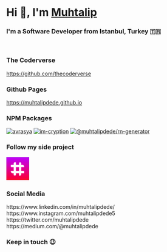 <div>

  <h1>Hi 👋, I'm <a href="https://muhtalipdede.github.io/about">Muhtalip<a></h1>
  <h3>I'm a Software Developer from Istanbul, Turkey &#127481;&#127479;</h3>
  
  <p>
    
  </p>
  <br />
  <h3>The Coderverse</h3>
  
  https://github.com/thecoderverse
  <br />
  <h3>Github Pages</h3>
  
  https://muhtalipdede.github.io

  <h3>NPM Packages</h3>

  [![avrasya](https://img.shields.io/npm/dt/avrasya.svg)](https://www.npmjs.com/package/avrasya)
  [![im-cryption](https://img.shields.io/npm/dt/im-cryption.svg)](https://www.npmjs.com/package/im-cryption)
  [![@muhtalipdede/rn-generator](https://img.shields.io/npm/dt/@muhtalipdede/rn-generator.svg)](https://www.npmjs.com/package/@muhtalipdede/rn-generator)

  <h3>Follow my side project</h3>

  [<img src="./images/get2gether.png" alt="Get Together" width="60"/>](https://github.com/get2gether-app)

  <h3>Social Media</h3>
  https://www.linkedin.com/in/muhtalipdede/
  <br />
  https://www.instagram.com/muhtalipdede5
  <br />
  https://twitter.com/muhtalipdede
  <br />
  https://medium.com/@muhtalipdede
  
  <h3>Keep in touch 😉</h3>
  
</div>
